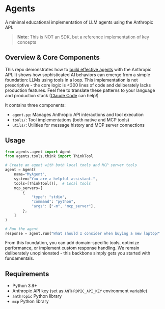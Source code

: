 # Agents

A minimal educational implementation of LLM agents using the Anthropic API.

> **Note:** This is NOT an SDK, but a reference implementation of key concepts

## Overview & Core Components

This repo demonstrates how to [build effective agents](https://www.anthropic.com/engineering/building-effective-agents) with the Anthropic API. It shows how sophisticated AI behaviors can emerge from a simple foundation: LLMs using tools in a loop. This implementation is not prescriptive - the core logic is <300 lines of code and deliberately lacks production features. Feel free to translate these patterns to your language and production stack ([Claude Code](https://docs.anthropic.com/en/docs/agents-and-tools/claude-code/overview) can help!)

It contains three components:

- `agent.py`: Manages Anthropic API interactions and tool execution
- `tools/`: Tool implementations (both native and MCP tools)
- `utils/`: Utilities for message history and MCP server connections

## Usage

```python
from agents.agent import Agent
from agents.tools.think import ThinkTool

# Create an agent with both local tools and MCP server tools
agent = Agent(
    name="MyAgent",
    system="You are a helpful assistant.",
    tools=[ThinkTool()],  # Local tools
    mcp_servers=[
        {
            "type": "stdio",
            "command": "python",
            "args": ["-m", "mcp_server"],
        },
    ]
)

# Run the agent
response = agent.run("What should I consider when buying a new laptop?")
```

From this foundation, you can add domain-specific tools, optimize performance, or implement custom response handling. We remain deliberately unopinionated - this backbone simply gets you started with fundamentals.

## Requirements

- Python 3.8+
- Anthropic API key (set as `ANTHROPIC_API_KEY` environment variable)
- `anthropic` Python library
- `mcp` Python library